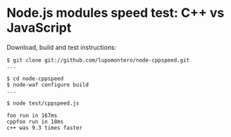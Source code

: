 # Node.js modules speed test: C++ vs JavaScript

Download, build and test instructions:

    $ git clone git://github.com/lupomontero/node-cppspeed.git
    ...

    $ cd node-cppspeed
    $ node-waf configure build
    ...

    $ node test/cppspeed.js

    foo run in 167ms
    cppfoo run in 18ms
    c++ was 9.3 times faster

